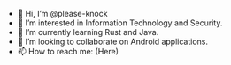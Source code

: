 - 👋 Hi, I’m @please-knock
- 👀 I’m interested in Information Technology and Security.
- 🌱 I’m currently learning Rust and Java.
- 💞️ I’m looking to collaborate on Android applications.
- 📫 How to reach me: (Here)

<!---
please-knock/please-knock is a ✨ special ✨ repository because its `README.md` (this file) appears on your GitHub profile.
You can click the Preview link to take a look at your changes.
--->
